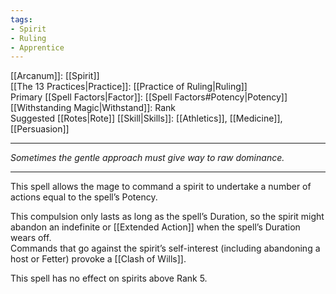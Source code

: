 ```yaml
---
tags:
- Spirit
- Ruling
- Apprentice
---
```


[[Arcanum]]: [[Spirit]]\
[[The 13 Practices|Practice]]: [[Practice of Ruling|Ruling]]\
Primary [[Spell Factors|Factor]]: [[Spell Factors#Potency|Potency]]\
[[Withstanding Magic|Withstand]]: Rank\
Suggested [[Rotes|Rote]] [[Skill|Skills]]: [[Athletics]], [[Medicine]], [[Persuasion]]

---

_Sometimes the gentle approach must give way to raw dominance._

---

This spell allows the mage to command a spirit to undertake a number of actions equal to the spell’s Potency.

This compulsion only lasts as long as the spell’s Duration, so the spirit might abandon an indefinite or [[Extended Action]] when the spell’s Duration wears off.\
Commands that go against the spirit’s self-interest (including abandoning a host or Fetter) provoke a [[Clash of Wills]].

This spell has no effect on spirits above Rank 5.